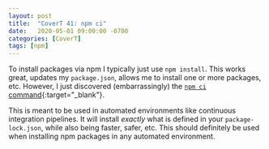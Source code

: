 ```yaml
---
layout: post
title:  "CoverT 41: npm ci"
date:   2020-05-01 09:00:00 -0700
categories: [CoverT]
tags: [npm]
---
```


To install packages via npm I typically just use `npm install`. This works great, updates my `package.json`, allows me to install one or more packages, etc. However, I just discovered (embarrassingly) the [`npm ci` command](https://docs.npmjs.com/cli/ci.html){:target="_blank"}.

This is meant to be used in automated environments like continuous integration pipelines. It will install _exactly_ what is defined in your `package-lock.json`, while also being faster, safer, etc. This should definitely be used when installing npm packages in any automated environment. 
